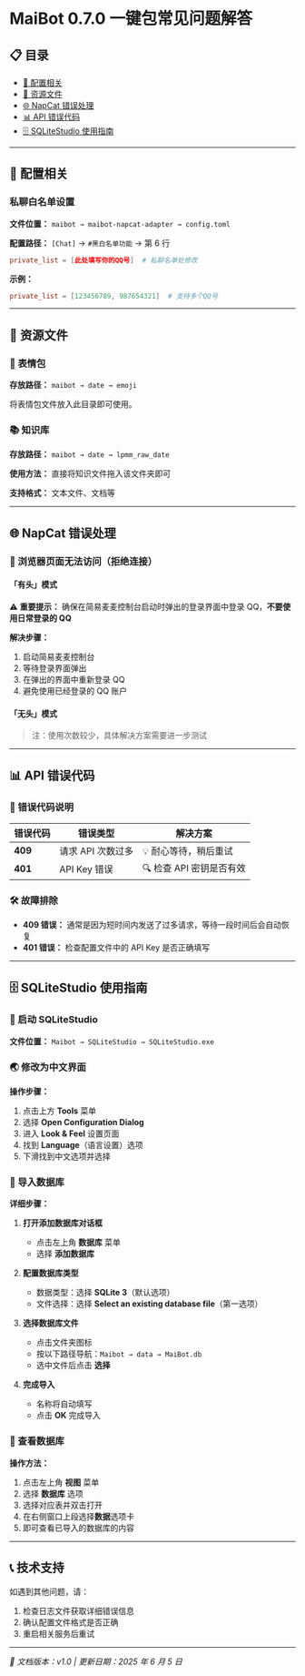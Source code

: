 # MaiBot 0.7.0 一键包常见问题解答

## 📋 目录

- [🔧 配置相关](#配置相关)
- [🎨 资源文件](#资源文件)
- [🌐 NapCat 错误处理](#napcat-错误处理)
- [📊 API 错误代码](#api-错误代码)
- [🗄️ SQLiteStudio 使用指南](#sqlitestudio-使用指南)

---

## 🔧 配置相关

### 私聊白名单设置

**文件位置：** `maibot → maibot-napcat-adapter → config.toml`

**配置路径：** `[Chat]` → `#黑白名单功能` → 第 6 行

```toml
private_list = [此处填写你的QQ号]  # 私聊名单处修改
```

**示例：**

```toml
private_list = [123456789, 987654321]  # 支持多个QQ号
```

---

## 🎨 资源文件

### 📱 表情包

**存放路径：** `maibot → date → emoji`

将表情包文件放入此目录即可使用。

### 📚 知识库

**存放路径：** `maibot → date → lpmm_raw_date`

**使用方法：** 直接将知识文件拖入该文件夹即可

**支持格式：** 文本文件、文档等

---

## 🌐 NapCat 错误处理

### 🔗 浏览器页面无法访问（拒绝连接）

#### 「有头」模式

⚠️ **重要提示：** 确保在简易麦麦控制台启动时弹出的登录界面中登录 QQ，**不要使用日常登录的 QQ**

**解决步骤：**

1. 启动简易麦麦控制台
2. 等待登录界面弹出
3. 在弹出的界面中重新登录 QQ
4. 避免使用已经登录的 QQ 账户

#### 「无头」模式

> 注：使用次数较少，具体解决方案需要进一步测试

---

## 📊 API 错误代码

### 🚫 错误代码说明

| 错误代码 | 错误类型          | 解决方案                 |
| -------- | ----------------- | ------------------------ |
| **409**  | 请求 API 次数过多 | 💡 耐心等待，稍后重试    |
| **401**  | API Key 错误      | 🔍 检查 API 密钥是否有效 |

### 🛠️ 故障排除

- **409 错误：** 通常是因为短时间内发送了过多请求，等待一段时间后会自动恢复
- **401 错误：** 检查配置文件中的 API Key 是否正确填写

---

## 🗄️ SQLiteStudio 使用指南

### 📍 启动 SQLiteStudio

**文件位置：** `Maibot → SQLiteStudio → SQLiteStudio.exe`

### 🌏 修改为中文界面

**操作步骤：**

1. 点击上方 **Tools** 菜单
2. 选择 **Open Configuration Dialog**
3. 进入 **Look & Feel** 设置页面
4. 找到 **Language**（语言设置）选项
5. 下滑找到中文选项并选择

### 📁 导入数据库

**详细步骤：**

1. **打开添加数据库对话框**

   - 点击左上角 **数据库** 菜单
   - 选择 **添加数据库**

2. **配置数据库类型**

   - 数据类型：选择 **SQLite 3**（默认选项）
   - 文件选择：选择 **Select an existing database file**（第一选项）

3. **选择数据库文件**

   - 点击文件夹图标
   - 按以下路径导航：`Maibot → data → MaiBot.db`
   - 选中文件后点击 **选择**

4. **完成导入**
   - 名称将自动填写
   - 点击 **OK** 完成导入

### 👀 查看数据库

**操作方法：**

1. 点击左上角 **视图** 菜单
2. 选择 **数据库** 选项
3. 选择对应表并双击打开
4. 在右侧窗口上段选择**数据**选项卡
5. 即可查看已导入的数据库的内容

---

## 📞 技术支持

如遇到其他问题，请：

1. 检查日志文件获取详细错误信息
2. 确认配置文件格式是否正确
3. 重启相关服务后重试

---

_📝 文档版本：v1.0 | 更新日期：2025 年 6 月 5 日_
